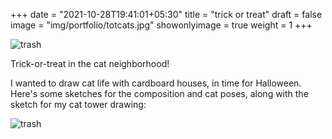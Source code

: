 +++
date = "2021-10-28T19:41:01+05:30"
title = "trick or treat"
draft = false
image = "img/portfolio/totcats.jpg"
showonlyimage = true
weight = 1
+++

![trash](/img/portfolio/totcats.jpg)

Trick-or-treat in the cat neighborhood!

I wanted to draw cat life with cardboard houses, in time for Halloween. Here's some sketches for the composition and cat poses, along with the sketch for my cat tower drawing:

![trash](/img/extra/totcats_ex0.jpg)
